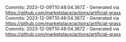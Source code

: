 Commits: 2023-12-09T10:48:04.367Z - Generated via https://github.com/marketplace/actions/artificial-grass
<br>
Commits: 2023-12-09T10:48:04.367Z - Generated via https://github.com/marketplace/actions/artificial-grass
<br>
Commits: 2023-12-09T10:48:04.367Z - Generated via https://github.com/marketplace/actions/artificial-grass
<br>
